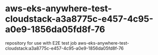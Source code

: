 # aws-eks-anywhere-test-cloudstack-a3a8775c-e457-4c95-a0e9-1856da05fd8f-76
repository for use with E2E test job aws-eks-anywhere-test-cloudstack:a3a8775c-e457-4c95-a0e9-1856da05fd8f-76
